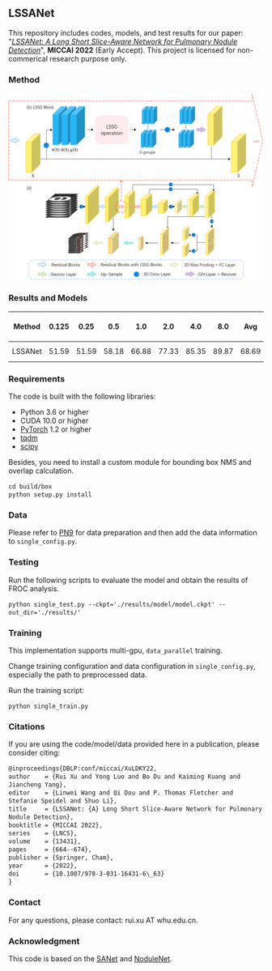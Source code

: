 ## LSSANet

This repository includes codes, models, and test results for our paper: "[_LSSANet: A Long Short Slice-Aware Network for 
Pulmonary Nodule Detection_](https://arxiv.org/abs/2208.02122)", __MICCAI 2022__ (Early Accept).
This project is licensed for non-commerical research purpose only.

### Method

![LSSANet](figures/LSSANet.png)

### Results and Models

|Method          | 0.125  | 0.25   | 0.5    | 1.0    | 2.0    | 4.0    | 8.0    | Avg    | Pre-trained Model   |
|--------------- | ------ | ------ | ------ | ------ | ------ | ------ | ------ | ------ |-------------------- |
LSSANet          | 51.59  | 51.59  | 58.18  | 66.88  | 77.33  | 85.35  | 89.87  | 68.69  | [model](https://drive.google.com/file/d/1DOXO_8d2sSdtoKNo94uieFMyQLdQuiUx/view?usp=share_link) & [res](https://drive.google.com/drive/folders/19XgE6f31Y4jZ7t7RDhvhe4GDuvxA7IdT?usp=sharing) |

### Requirements

The code is built with the following libraries:

- Python 3.6 or higher
- CUDA 10.0 or higher
- [PyTorch](https://pytorch.org/) 1.2 or higher
- [tqdm](https://github.com/tqdm/tqdm.git)
- [scipy](https://www.scipy.org/)

Besides, you need to install a custom module for bounding box NMS and overlap calculation.
```
cd build/box
python setup.py install
```

### Data

Please refer to [PN9](https://jiemei.xyz/publications/SANet) for data preparation and then add the data information to 
`single_config.py`.

### Testing

Run the following scripts to evaluate the model and obtain the results of FROC analysis.
```
python single_test.py --ckpt='./results/model/model.ckpt' --out_dir='./results/'
```

### Training
This implementation supports multi-gpu, `data_parallel` training.

Change training configuration and data configuration in `single_config.py`, especially the path to preprocessed data.

Run the training script:
```
python single_train.py
```

### Citations

If you are using the code/model/data provided here in a publication, please consider citing:

    @inproceedings{DBLP:conf/miccai/XuLDKY22,
    author    = {Rui Xu and Yong Luo and Bo Du and Kaiming Kuang and Jiancheng Yang},
    editor    = {Linwei Wang and Qi Dou and P. Thomas Fletcher and Stefanie Speidel and Shuo Li},
    title     = {LSSANet: {A} Long Short Slice-Aware Network for Pulmonary Nodule Detection},
    booktitle = {MICCAI 2022},
    series    = {LNCS},
    volume    = {13431},
    pages     = {664--674},
    publisher = {Springer, Cham},
    year      = {2022},
    doi       = {10.1007/978-3-031-16431-6\_63}
    }

### Contact

For any questions, please contact: rui.xu AT whu.edu.cn.

### Acknowledgment

This code is based on the [SANet](https://github.com/mj129/SANet) and [NoduleNet](https://github.com/uci-cbcl/NoduleNet).
